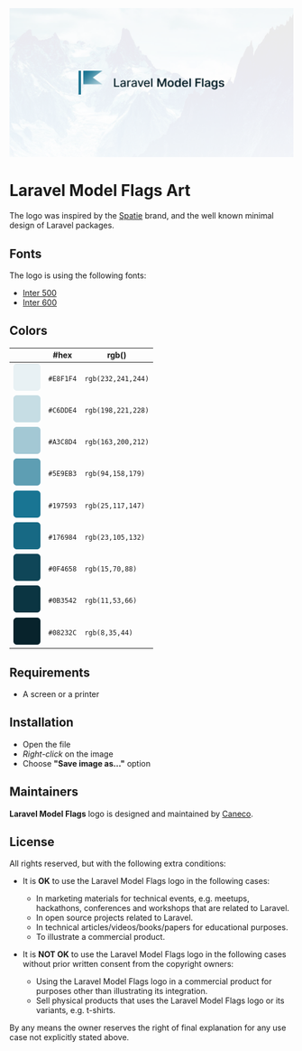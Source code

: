 <p align="center">
    <img src="/art/socialcard.png" width="1280" title="Social Card of Laravel Model Flags">
</p>

# Laravel Model Flags Art

The logo was inspired by the [Spatie](https://spatie.be) brand, and the well known minimal design of Laravel packages.

## Fonts

The logo is using the following fonts:

- [Inter 500](https://fonts.google.com/specimen/Inter#500)
- [Inter 600](https://fonts.google.com/specimen/Inter#600)

## Colors

|                            |#hex     |rgb()             |
|---                         |---      |---               |
|![100](/art/palette/100.png)|`#E8F1F4`|`rgb(232,241,244)`|
|![200](/art/palette/200.png)|`#C6DDE4`|`rgb(198,221,228)`|
|![300](/art/palette/300.png)|`#A3C8D4`|`rgb(163,200,212)`|
|![400](/art/palette/400.png)|`#5E9EB3`|`rgb(94,158,179)` |
|![500](/art/palette/500.png)|`#197593`|`rgb(25,117,147)` |
|![600](/art/palette/600.png)|`#176984`|`rgb(23,105,132)` |
|![700](/art/palette/700.png)|`#0F4658`|`rgb(15,70,88)`   |
|![800](/art/palette/800.png)|`#0B3542`|`rgb(11,53,66)`   |
|![900](/art/palette/900.png)|`#08232C`|`rgb(8,35,44)`    |

## Requirements

- A screen or a printer

## Installation

- Open the file
- *Right-click* on the image
- Choose **"Save image as…"** option

## Maintainers

**Laravel Model Flags** logo is designed and maintained by [Caneco](https://twitter.com/caneco).

## License

All rights reserved, but with the following extra conditions:

- It is **OK** to use the Laravel Model Flags logo in the following cases:
    - In marketing materials for technical events, e.g. meetups, hackathons, conferences and workshops that are related to Laravel.
    - In open source projects related to Laravel.
    - In technical articles/videos/books/papers for educational purposes.
    - To illustrate a commercial product.

- It is **NOT OK** to use the Laravel Model Flags logo in the following cases without prior written consent from the copyright owners:
    - Using the Laravel Model Flags logo in a commercial product for purposes other than illustrating its integration.
    - Sell physical products that uses the Laravel Model Flags logo or its variants, e.g. t-shirts.

By any means the owner reserves the right of final explanation for any use case not explicitly stated above.
